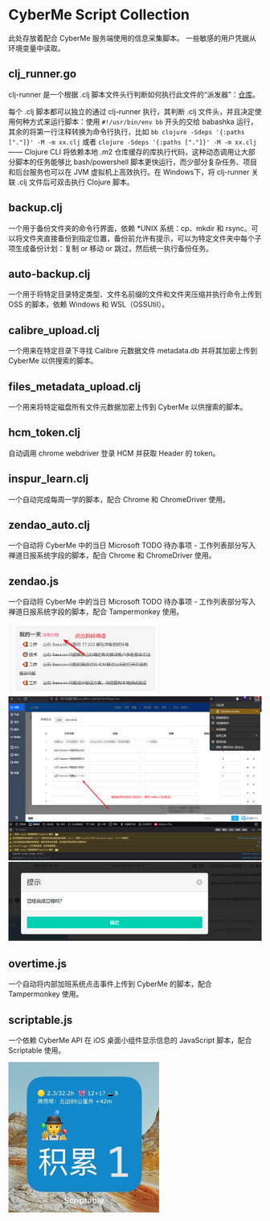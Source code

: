 # CyberMe Script Collection

此处存放着配合 CyberMe 服务端使用的信息采集脚本。 一些敏感的用户凭据从环境变量中读取。

## clj_runner.go

clj-runner 是一个根据 .clj 脚本文件头行判断如何执行此文件的“派发器”：[仓库](https://github.com/corkine/clj-runner)。

每个 .clj 脚本都可以独立的通过 clj-runner 执行，其判断 .clj 文件头，并且决定使用何种方式来运行脚本：使用 `#!/usr/bin/env bb` 开头的交给 babashka 运行，其余的将第一行注释转换为命令行执行，比如 `bb clojure -Sdeps '{:paths ["."]}' -M -m xx.clj` 或者 `clojure -Sdeps '{:paths ["."]}' -M -m xx.clj` —— Clojure CLI 将依赖本地 .m2 仓库缓存的库执行代码，这种动态调用让大部分脚本的任务能够比 bash/powershell 脚本更快运行，而少部分复杂任务、项目和后台服务也可以在 JVM 虚拟机上高效执行。在 Windows下，将 clj-runner 关联 .clj 文件后可双击执行 Clojure 脚本。

## backup.clj

一个用于备份文件夹的命令行界面，依赖 *UNIX 系统：cp、mkdir 和 rsync。可以将文件夹直接备份到指定位置，备份前允许有提示，可以为特定文件夹中每个子项生成备份计划：复制 or 移动 or 跳过，然后统一执行备份任务。

## auto-backup.clj

一个用于将特定目录特定类型、文件名前缀的文件和文件夹压缩并执行命令上传到 OSS 的脚本，依赖 Windows 和 WSL（OSSUtil）。

## calibre_upload.clj

一个用来在特定目录下寻找 Calibre 元数据文件 metadata.db 并将其加密上传到 CyberMe 以供搜索的脚本。

## files_metadata_upload.clj

一个用来将特定磁盘所有文件元数据加密上传到 CyberMe 以供搜索的脚本。

## hcm_token.clj

自动调用 chrome webdriver 登录 HCM 并获取 Header 的 token。

## inspur_learn.clj

一个自动完成每周一学的脚本，配合 Chrome 和 ChromeDriver 使用。

## zendao_auto.clj

一个自动将 CyberMe 中的当日 Microsoft TODO 待办事项 - 工作列表部分写入禅道日报系统字段的脚本，配合 Chrome 和 ChromeDriver 使用。

## zendao.js

一个自动将 CyberMe 中的当日 Microsoft TODO 待办事项 - 工作列表部分写入禅道日报系统字段的脚本，配合 Tampermonkey 使用。

<img src="../screenshorts/zen1.jpg" width="300" alt="点击填报">

<img src="../screenshorts/zen2.jpg" width="723" alt="确定填报">

<img src="../screenshorts/zen3.jpg" width="520" alt="完成填报">

## overtime.js

一个自动将内部加班系统点击事件上传到 CyberMe 的脚本，配合 Tampermonkey 使用。

## scriptable.js

一个依赖 CyberMe API 在 iOS 桌面小组件显示信息的 JavaScript 脚本，配合 Scriptable 使用。

<img src="../screenshorts/scriptable.jpg" width="300" alt="Scriptable 脚本">
